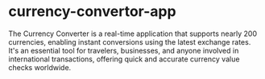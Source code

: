 # currency-convertor-app
The Currency Converter is a real-time application that supports nearly 200 currencies, enabling instant conversions using the latest exchange rates. It's an essential tool for travelers, businesses, and anyone involved in international transactions, offering quick and accurate currency value checks worldwide.
